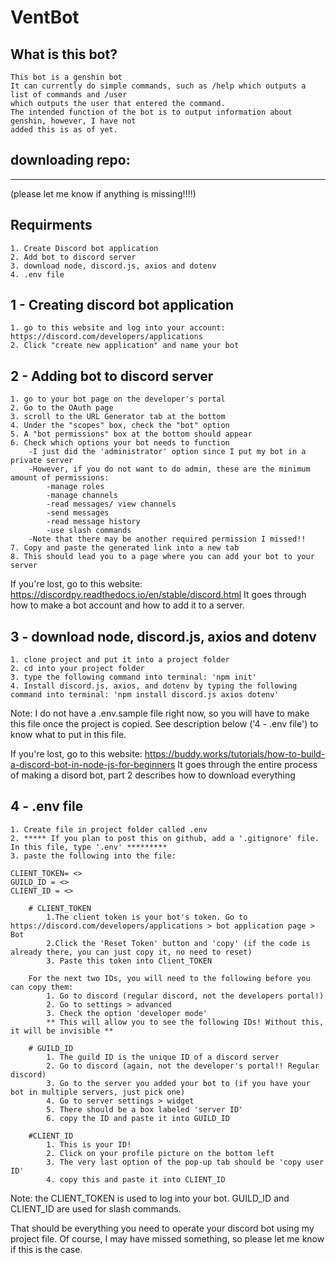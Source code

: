 # VentBot

## What is this bot?

    This bot is a genshin bot
    It can currently do simple commands, such as /help which outputs a list of commands and /user
    which outputs the user that entered the command.
    The intended function of the bot is to output information about genshin, however, I have not
    added this is as of yet.





## downloading repo:
-------------------------
(please let me know if anything is missing!!!!)

## Requirments
    1. Create Discord bot application 
    2. Add bot to discord server
    3. download node, discord.js, axios and dotenv
    4. .env file





## 1 - Creating discord bot application

    1. go to this website and log into your account: https://discord.com/developers/applications 
    2. Click "create new application" and name your bot


## 2 - Adding bot to discord server

    1. go to your bot page on the developer's portal
    2. Go to the OAuth page
    3. scroll to the URL Generator tab at the bottom
    4. Under the "scopes" box, check the "bot" option
    5. A "bot permissions" box at the bottom should appear
    6. Check which options your bot needs to function 
        -I just did the 'administrator' option since I put my bot in a private server
        -However, if you do not want to do admin, these are the minimum amount of permissions:
            -manage roles
            -manage channels
            -read messages/ view channels
            -send messages
            -read message history
            -use slash commands
        -Note that there may be another required permission I missed!! 
    7. Copy and paste the generated link into a new tab
    8. This should lead you to a page where you can add your bot to your server

If you're lost, go to this website: https://discordpy.readthedocs.io/en/stable/discord.html
It goes through how to make a bot account and how to add it to a server.





## 3 - download node, discord.js, axios and dotenv
    1. clone project and put it into a project folder 
    2. cd into your project folder
    3. type the following command into terminal: 'npm init'
    4. Install discord.js, axios, and dotenv by typing the following command into terminal: 'npm install discord.js axios dotenv'

Note: I do not have a .env.sample file right now, so you will have to make this file once the project is copied. See description below ('4 - .env file') to know what to put in this file.

If you're lost, go to this website: https://buddy.works/tutorials/how-to-build-a-discord-bot-in-node-js-for-beginners
It goes through the entire process of making a disord bot, part 2 describes how to download everything
 

## 4 - .env file

    1. Create file in project folder called .env
    2. ***** If you plan to post this on github, add a '.gitignore' file. In this file, type '.env' *********
    3. paste the following into the file:

    CLIENT_TOKEN= <>
    GUILD_ID = <>
    CLIENT_ID = <>

        # CLIENT_TOKEN
            1.The client token is your bot's token. Go to https://discord.com/developers/applications > bot application page > Bot
            2.Click the 'Reset Token' button and 'copy' (if the code is already there, you can just copy it, no need to reset)
            3. Paste this token into Client_TOKEN

        For the next two IDs, you will need to the following before you can copy them:
            1. Go to discord (regular discord, not the developers portal!)
            2. Go to settings > advanced
            3. Check the option 'developer mode'    
            ** This will allow you to see the following IDs! Without this, it will be invisible **

        # GUILD_ID
            1. The guild ID is the unique ID of a discord server
            2. Go to discord (again, not the developer's portal!! Regular discord)
            3. Go to the server you added your bot to (if you have your bot in multiple servers, just pick one)
            4. Go to server settings > widget
            5. There should be a box labeled 'server ID'
            6. copy the ID and paste it into GUILD_ID

        #CLIENT_ID
            1. This is your ID!
            2. Click on your profile picture on the bottom left
            3. The very last option of the pop-up tab should be 'copy user ID'
            4. copy this and paste it into CLIENT_ID

Note: the CLIENT_TOKEN is used to log into your bot. GUILD_ID and CLIENT_ID are used for slash commands.





That should be everything you need to operate your discord bot using my project file. 
Of course, I may have missed something, so please let me know if this is the case.